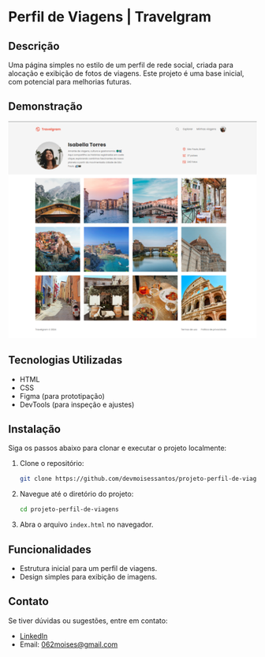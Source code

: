 # Perfil de Viagens | Travelgram

## Descrição

Uma página simples no estilo de um perfil de rede social, criada para alocação e exibição de fotos de viagens. Este projeto é uma base inicial, com potencial para melhorias futuras.

## Demonstração

![Screenshot do projeto](projeto-perfil-de-viagens.png)

## Tecnologias Utilizadas

- HTML
- CSS
- Figma (para prototipação)
- DevTools (para inspeção e ajustes)

## Instalação

Siga os passos abaixo para clonar e executar o projeto localmente:

1. Clone o repositório:
   ```bash
   git clone https://github.com/devmoisessantos/projeto-perfil-de-viagens.git
   ```
2. Navegue até o diretório do projeto:
   ```bash
   cd projeto-perfil-de-viagens
   ```
3. Abra o arquivo `index.html` no navegador.

## Funcionalidades

- Estrutura inicial para um perfil de viagens.
- Design simples para exibição de imagens.

## Contato

Se tiver dúvidas ou sugestões, entre em contato:

- [LinkedIn](https://linkedin.com/in/devmoises-santos)
- Email: 062moises@gmail.com
